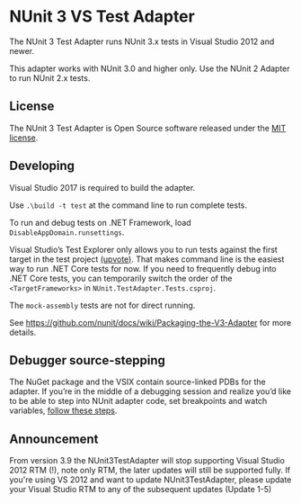 # NUnit 3 VS Test Adapter #

The NUnit 3 Test Adapter runs NUnit 3.x tests in Visual Studio 2012 and newer.

This adapter works with NUnit 3.0 and higher only. Use the NUnit 2 Adapter to run NUnit 2.x tests.

## License ##

The NUnit 3 Test Adapter is Open Source software released under the [MIT license](https://nunit.org/nuget/nunit3-license.txt).

## Developing

Visual Studio 2017 is required to build the adapter.

Use `.\build -t test` at the command line to run complete tests.

To run and debug tests on .NET Framework, load `DisableAppDomain.runsettings`.

Visual Studio’s Test Explorer only allows you to run tests against the first target in the test project
[(upvote)](https://developercommunity.visualstudio.com/content/problem/150864/running-tests-in-a-csproj-with-multiple-targetfram.html).
That makes command line is the easiest way to run .NET Core tests for now. If you need to frequently debug into .NET Core tests,
you can temporarily switch the order of the `<TargetFrameworks>` in `NUnit.TestAdapter.Tests.csproj`.

The `mock-assembly` tests are not for direct running.

See https://github.com/nunit/docs/wiki/Packaging-the-V3-Adapter for more details.

## Debugger source-stepping

The NuGet package and the VSIX contain source-linked PDBs for the adapter.
If you’re in the middle of a debugging session and realize you’d like to be able to step into NUnit adapter code,
set breakpoints and watch variables, [follow these steps](https://github.com/nunit/docs/wiki/Adapter-Source-Stepping).

## Announcement
From version 3.9 the NUnit3TestAdapter will stop supporting Visual Studio 2012 RTM (!), note only RTM, the later updates will still be supported fully. If you're using VS 2012 and want to update NUnit3TestAdapter, please update your Visual Studio RTM to any of the subsequent updates (Update 1-5)
